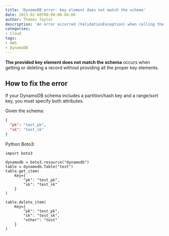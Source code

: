 ```yaml
---
title: 'DynamoDB error: key element does not match the schema'
date: 2023-02-08T00:00:00-04:00
author: Thomas Taylor
description: 'An error occurred (ValidationException) when calling the operation: The provided key element does not match the schema'
categories:
- Cloud
tags:
- AWS
- DynamoDB
---
```


**The provided key element does not match the schema** occurs when getting or deleting a record without providing all the proper key elements.

## How to fix the error

If your DynamoDB schema includes a partition/hash key and a range/sort key, you must specify both attributes.

Given the schema:

```json
{
  "pk": "test_pk",
  "sk": "test_sk"
}
```

Python Boto3:

```python3
import boto3

dynamodb = boto3.resource("dynamodb")
table = dynamodb.Table("test")
table.get_item(
    Key={
        "pk": "test_pk",
        "sk": "test_sk"
    }
)

table.delete_item(
    Key={
        "pk": "test_pk",
        "sk": "test_sk",
        "other": "test"
    }
)
```

